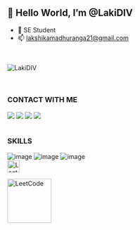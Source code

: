 ## 👋 Hello World, I’m @LakiDIV
- 👀 SE Student
- 📫 lakshikamadhuranga21@gmail.com

</br>


<p align="left"> <img src="https://komarev.com/ghpvc/?username=LakiDIV" alt="LakiDIV" /> </p> <br />


<!---
LakiDIV/LakiDIV is a ✨ special ✨ repository because its `README.md` (this file) appears on your GitHub profile.
You can click the Preview link to take a look at your changes.
--->
### CONTACT WITH ME
<div align="left">
<a href="https://www.instagram.com/mr_laki__/"><img align="center" src="https://img.shields.io/badge/INSTAGRAM-C841AC?style=for-the-badge&logo=instagram&logoColor=white"></a>
<a href="https://www.linkedin.com/in/xlaki/"><img align="center" src="https://img.shields.io/badge/LINKEDIN-1666C2?style=for-the-badge&logo=linkedin&logoColor=white"></a>
<a href="https://www.facebook.com/izlaki"> <img align="center" src="https://img.shields.io/badge/FACEBOOK-1666C2?style=for-the-badge&logo=facebook&logoColor=white"></a>
<a href="https://www.youtube.com/@LakiDIV"> <img align="center" src="https://img.shields.io/badge/YOUTUBE-ed3833?style=for-the-badge&logo=youtube&logoColor=white"></a> 
</div>
<br />

### SKILLS
![image](https://user-images.githubusercontent.com/51769692/201214342-4202eeb4-023a-4b6a-b34d-d00f6fce9a95.png)
![image](https://user-images.githubusercontent.com/51769692/201214357-d25f232f-0942-4060-b970-e3a5cd23ff25.png)
![image](https://user-images.githubusercontent.com/51769692/201214417-b55ff25a-dff4-471c-aef2-73b5fa3451e5.png)
<br/>
<img alt="LeetCode" height="28px" src="https://pboverflow.programadoresbrasil.com.br/uploads/default/original/2X/d/d9dc004be53fe32b9a9e97208cce02e9d64ffb3b.jpeg" /></a>

<!-- ![image](https://user-images.githubusercontent.com/51769692/201214367-ec7e69c5-195c-4efa-a429-6c27d371e278.png)
![image](https://user-images.githubusercontent.com/51769692/201214383-ac979fec-4e17-4506-a53a-f07ea4df9c7f.png)
![image](https://user-images.githubusercontent.com/51769692/201214399-2b1a8b6a-eff0-4e43-b477-86861757d7f7.png) -->

<a href="https://leetcode.com/LakiDIV/"> <img alt="LeetCode" width="100px" src="https://user-images.githubusercontent.com/51769692/201215829-5367859a-9381-4fda-8458-3a6b63c7f823.png" /></a>

